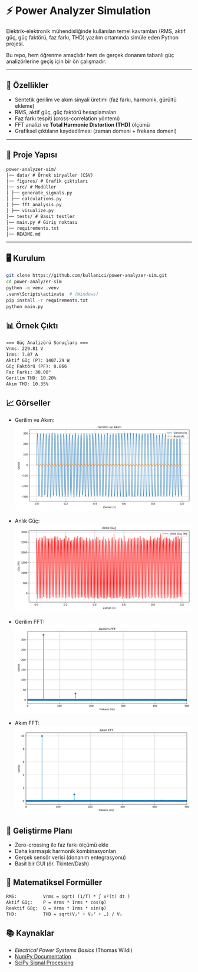 # ⚡ Power Analyzer Simulation

Elektrik-elektronik mühendisliğinde kullanılan temel kavramları (RMS, aktif güç, güç faktörü, faz farkı, THD) yazılım ortamında simüle eden Python projesi.

Bu repo, hem öğrenme amaçlıdır hem de gerçek donanım tabanlı güç analizörlerine geçiş için bir ön çalışmadır.

---

## 🚀 Özellikler

- Sentetik gerilim ve akım sinyali üretimi (faz farkı, harmonik, gürültü ekleme)
- RMS, aktif güç, güç faktörü hesaplamaları
- Faz farkı tespiti (cross-correlation yöntemi)
- FFT analizi ve **Total Harmonic Distortion (THD)** ölçümü
- Grafiksel çıktıların kaydedilmesi (zaman domeni + frekans domeni)

---

## 📂 Proje Yapısı

```
power-analyzer-sim/
│── data/ # Örnek sinyaller (CSV)
│── figures/ # Grafik çıktıları
│── src/ # Modüller
│ ├── generate_signals.py
│ ├── calculations.py
│ ├── fft_analysis.py
│ ├── visualize.py
│── tests/ # Basit testler
│── main.py # Giriş noktası
│── requirements.txt
│── README.md
```


---

## 🖥️ Kurulum

```bash
git clone https://github.com/kullanici/power-analyzer-sim.git
cd power-analyzer-sim
python -m venv .venv
.venv\Scripts\activate  # (Windows)
pip install -r requirements.txt
python main.py
```

## 📊 Örnek Çıktı

```
=== Güç Analizörü Sonuçları ===
Vrms: 229.81 V
Irms: 7.07 A
Aktif Güç (P): 1407.29 W
Güç Faktörü (PF): 0.866
Faz Farkı: 30.00°
Gerilim THD: 10.20%
Akım THD: 10.35%
```

## 📈 Görseller

- Gerilim ve Akım: 
![Gerilim ve Akım](figures/signals.png)

- Anlık Güç:
![Anlık Güç](figures/power.png)

- Gerilim FFT:
![Gerilim FFT](figures/fft_voltage.png)

- Akım FFT:
![Akım FFT](figures/fft_current.png)

## 🎯 Geliştirme Planı

 - Zero-crossing ile faz farkı ölçümü ekle
 - Daha karmaşık harmonik kombinasyonları
 - Gerçek sensör verisi (donanım entegrasyonu)
 - Basit bir GUI (ör. Tkinter/Dash)

## 🔢 Matematiksel Formüller
```
RMS:          Vrms = sqrt( (1/T) * ∫ v²(t) dt )
Aktif Güç:    P = Vrms * Irms * cos(φ)
Reaktif Güç:  Q = Vrms * Irms * sin(φ)
THD:          THD = sqrt(V₂² + V₃² + …) / V₁
```


## 📚 Kaynaklar

- *Electrical Power Systems Basics* (Thomas Wildi)  
- [NumPy Documentation](https://numpy.org/doc/stable/)  
- [SciPy Signal Processing](https://docs.scipy.org/doc/scipy/reference/signal.html)


